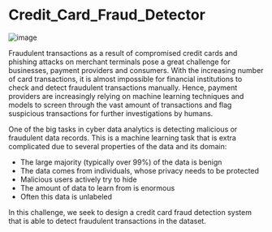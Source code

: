 # Credit_Card_Fraud_Detector
![image](https://github.com/thabonzimande/Credit_Card_Fraud_Detector/assets/131514260/85ef736f-da5f-4783-8850-24e19522587c)

Fraudulent transactions as a result of compromised credit cards and phishing attacks on merchant terminals pose a great challenge for businesses, payment providers and consumers. With the increasing number of card transactions, it is almost impossible for financial institutions to check and detect fraudulent transactions manually. Hence, payment providers are increasingly relying on machine learning techniques and models to screen through the vast amount of transactions and flag suspicious transactions for further investigations by humans.

One of the big tasks in cyber data analytics is detecting malicious or fraudulent data records. This is a machine learning task that is extra complicated due to several properties of the data and its domain:

- The large majority (typically over 99%) of the data is benign
- The data comes from individuals, whose privacy needs to be protected
- Malicious users actively try to hide
- The amount of data to learn from is enormous
- Often this data is unlabeled

In this challenge, we seek to design a credit card fraud detection system that is able to detect fraudulent transactions in the dataset.
